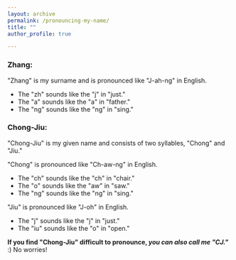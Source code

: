 ```yaml
---
layout: archive
permalink: /pronouncing-my-name/
title: ""
author_profile: true

---
```

### Zhang:
"Zhang" is my surname and is pronounced like "J-ah-ng" in English.
 - The "zh" sounds like the "j" in "just."
 - The "a" sounds like the "a" in "father."
 - The "ng" sounds like the "ng" in "sing."

### Chong-Jiu:
"Chong-Jiu" is my given name and consists of two syllables, "Chong" and "Jiu."

"Chong" is pronounced like "Ch-aw-ng" in English.
 - The "ch" sounds like the "ch" in "chair."
 - The "o" sounds like the "aw" in "saw."
 - The "ng" sounds like the "ng" in "sing."

"Jiu" is pronounced like "J-oh" in English.
 - The "j" sounds like the "j" in "just."
 - The "iu" sounds like the "o" in "open."

**If you find "Chong-Jiu" difficult to pronounce, _you can also call me "CJ."_** :) No worries!
